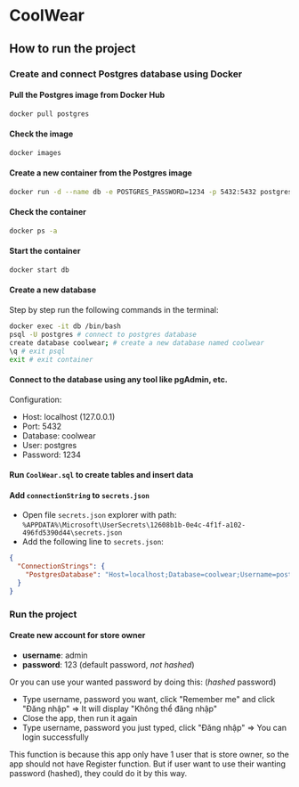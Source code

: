 # CoolWear

## How to run the project

### Create and connect Postgres database using Docker

#### Pull the Postgres image from Docker Hub

```bash
docker pull postgres
```

#### Check the image

```bash
docker images
```

#### Create a new container from the Postgres image

```bash
docker run -d --name db -e POSTGRES_PASSWORD=1234 -p 5432:5432 postgres
```

#### Check the container

```bash
docker ps -a
```

#### Start the container

```bash
docker start db
```

#### Create a new database

Step by step run the following commands in the terminal:

```bash
docker exec -it db /bin/bash
psql -U postgres # connect to postgres database
create database coolwear; # create a new database named coolwear
\q # exit psql
exit # exit container
```

#### Connect to the database using any tool like pgAdmin, etc.

Configuration:

- Host: localhost (127.0.0.1)
- Port: 5432
- Database: coolwear
- User: postgres
- Password: 1234

#### Run `CoolWear.sql` to create tables and insert data

#### Add `connectionString` to `secrets.json`

- Open file `secrets.json` explorer with path: `%APPDATA%\Microsoft\UserSecrets\12608b1b-0e4c-4f1f-a102-496fd5390d44\secrets.json`
- Add the following line to `secrets.json`:

```json
{
  "ConnectionStrings": {
    "PostgresDatabase": "Host=localhost;Database=coolwear;Username=postgres;Password=1234"
  }
}
```

### Run the project

#### Create new account for store owner

- **username**: admin
- **password**: 123 (default password, _not hashed_)

Or you can use your wanted password by doing this: (_hashed_ password)

- Type username, password you want, click "Remember me" and click "Đăng nhập"
  => It will display "Không thể đăng nhập"
- Close the app, then run it again
- Type username, password you just typed, click "Đăng nhập"
  => You can login successfully

This function is because this app only have 1 user that is store owner, so the app should not have Register function. But if user want to use their wanting password (hashed), they could do it by this way.
